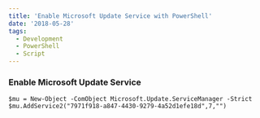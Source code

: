 ```yaml
---
title: 'Enable Microsoft Update Service with PowerShell'
date: '2018-05-28'
tags:
  - Development
  - PowerShell
  - Script
---
```


### **Enable Microsoft Update Service**

```
$mu = New-Object -ComObject Microsoft.Update.ServiceManager -Strict 
$mu.AddService2("7971f918-a847-4430-9279-4a52d1efe18d",7,"")
```

